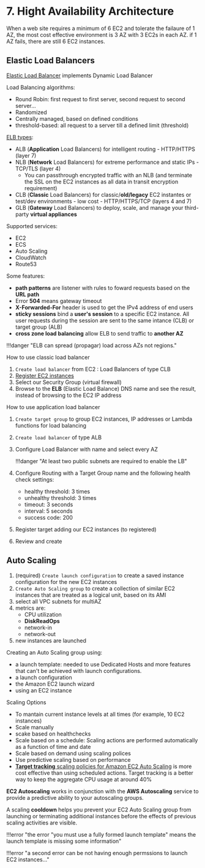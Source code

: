 # 7. Hight Availability Architecture

When a web site requires a minimum of 6 EC2 and tolerate the failaure of 1 AZ, the most cost effective environment is 3 AZ with 3 EC2s in each AZ. if 1 AZ fails, there are still 6 EC2 instances.

## Elastic Load Balancers

[Elastic Load Balancer](https://aws.amazon.com/elasticloadbalancing/faqs/?nc1=h_ls) implements Dynamic Load Balancer

Load Balancing algorithms:

* Round Robin: first request to first server, second request to second server...
* Randomized
* Centrally managed, based on defined conditions
* threshold-based: all request to a server till a defined limit (threshold)

[ELB types](https://aws.amazon.com/elasticloadbalancing/features/?nc1=h_ls):

* ALB (**Application** Load Balancers) for intelligent routing - HTTP/HTTPS (layer 7)
* NLB (**Network** Load Balancers) for extreme performance and static IPs - TCP/TLS (layer 4)
	* You can passthrough encrypted traffic with an NLB (and terminate the SSL on the EC2 instances as all data in transit encryption requirement)
* CLB (**Classic** Load Balancers) for classic/**old/legacy** EC2 instantes or test/dev environments - low cost - HTTP/HTTPS/TCP (layers 4 and 7)
* GLB (**Gateway** Load Balancers) to deploy, scale, and manage your third-party **virtual appliances**

Supported services:

* EC2
* ECS
* Auto Scaling
* CloudWatch
* Route53

Some features:

* **path patterns** are listener with rules to foward requests based on the **URL path**
* Error **504** means gateway timeout
* **X-Forwarded-For** header is used to get the IPv4 address of end users
* **sticky sessions** bind a **user's session** to a specific EC2 instance. All user requests during the session are sent to the same intance (CLB) or target group (ALB)
* **cross zone load balancing** allow ELB to send traffic to **another AZ**
    
!!!danger "ELB can spread (propagar) load across AZs not regions."

How to use classic load balancer

1. `Create load balancer` from EC2 : Load Balancers of type CLB
2. [Register EC2 instances](https://docs.aws.amazon.com/elasticloadbalancing/latest/classic/elb-backend-instances.html)
3. Select our Security Group (virtual firewall)
7. Browse to the **ELB** (Elastic Load Balance) DNS name and see the result, instead of browsing to the EC2 IP address

How to use application load balancer

1. `Create target group` to group EC2 instances, IP addresses or Lambda functions for load balancing
2. `Create load balancer` of type ALB
3. Configure Load Balancer with name and select every AZ

    !!!danger "At least two public subnets are required to enable the LB"

4. Configure Routing with a Target Group name and the following health check settings:
	* healthy threshold: 3 times
	* unhealthy threshold: 3 times
	* timeout: 3 seconds
	* interval: 5 seconds
	* success code: 200
5. Register target adding our EC2 instances (to registered)
6. Review and create

## Auto Scaling 

1. (required) `Create launch configuration` to create a saved instance configuration for the new EC2 instances
2. `Create Auto Scaling group` to create a collection of similar EC2 instances that are treated as a logical unit, based on its AMI
3. select all VPC subnets for multiAZ
4. metrics are:
	* CPU utilization
	* **DiskReadOps**
	* network-in 
	* network-out
5. new instances are launched

Creating an Auto Scaling group using: 

* a launch template: needed to use Dedicated Hosts and more features that can't be achieved with launch configurations.
* a launch configuration
* the Amazon EC2 launch wizard
* using an EC2 instance

Scaling Options

* To mantain current instance levels at all times  (for example, 10 EC2 instances)
* Scale manually
* scake based on healthchecks
* Scale based on a schedule: Scaling actions are performed automatically as a function of time and date
* Scale based on demand using scaling polices
* Use predictive scaling based on performance
* [**Target tracking** scaling policies for Amazon EC2 Auto Scaling](https://docs.aws.amazon.com/autoscaling/ec2/userguide/as-scaling-target-tracking.html) is more cost effective than using scheduled actions. Target tracking is a better way to keep the aggregate CPU usage at around 40%

**EC2 Autoscaling** works in conjunction with the **AWS Autoscaling** service to provide a predictive ability to your autoscaling groups.

A scaling **cooldown** helps you prevent your EC2 Auto Scaling group from launching or terminating additional instances before the effects of previous scaling activities are visible.

!!!error "the error "you must use a fully formed launch template" means the launch template is missing some information" 

!!!error "a second error can be not having enough permssions to launch EC2 instances..."
